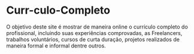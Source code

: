 # Curr-culo-Completo
O objetivo deste site é mostrar de maneira online o currículo completo do profissional, incluindo suas experiências comprovadas, as Freelancers, trabalhos voluntários, cursos de curta duração, projetos realizados de maneira formal e informal dentre outros.
